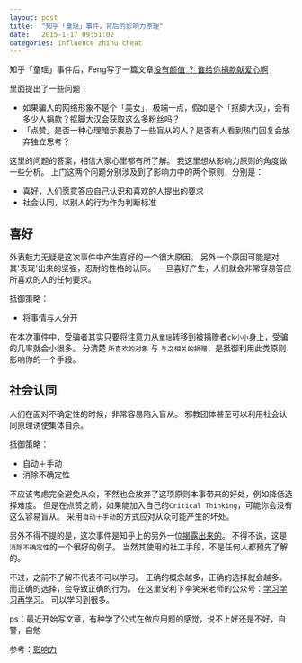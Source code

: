 ```yaml
---
layout: post
title:  "知乎「童瑶」事件，背后的影响力原理"
date:   2015-1-17 09:51:02
categories: influence zhihu cheat
---
```


知乎「童瑶」事件后，Feng写了一篇文章[没有颜值 ？ 谁给你捐款献爱心啊](https://mp.weixin.qq.com/s?__biz=MjM5ODIyMTE0MA==&mid=402026219&idx=1&sn=eb171117ef3803f0aab90e3107554e91&scene=0&key=41ecb04b051110030b77a1282cf40e8758bdeb658efcb9fdfb1244306e00ec4014f6c89e1980dc5475fa693715d91cf3&ascene=0&uin=MTI4ODE0NQ%3D%3D&version=11020201&pass_ticket=CbbBwiPCafJSvT6wo0H5MyL5H7Gz46V25h5XSAIDF9Y%3D)

里面提出了一些问题：

* 如果骗人的网络形象不是个「美女」，极端一点，假如是个「抠脚大汉」，会有多少人捐款？抠脚大汉会获取这么多粉丝吗？
* 「点赞」是否一种心理暗示裹胁了一些盲从的人？是否有人看到热门回复会放弃独立思考？

这里的问题的答案，相信大家心里都有所了解。
我这里想从影响力原则的角度做一些分析。
上门这两个问题分别涉及到了影响力中的两个原则，分别是：

* 喜好，人们愿意答应自己认识和喜欢的人提出的要求
* 社会认同，以别人的行为作为判断标准

## 喜好

外表魅力无疑是这次事件中产生喜好的一个很大原因。
另外一个原因可能是对其'表现'出来的坚强，忍耐的性格的认同。
一旦喜好产生，人们就会非常容易答应所喜欢的人的任何要求。

抵御策略：
* 将事情与人分开

在本次事件中，受骗者其实只要将注意力从`童瑶`转移到被捐赠者`ck小小`身上，受骗的几率就会小很多。
分清楚 `所喜欢的对象` 与 `与之相关的捐赠`，是抵御利用此类原则影响你的一个手段。

## 社会认同

人们在面对不确定性的时候，非常容易陷入盲从。
邪教团体甚至可以利用社会认同原理诱使集体自杀。


抵御策略：
* 自动＋手动
* 消除不确定性

不应该考虑完全避免从众，不然也会放弃了这项原则本事带来的好处，例如降低选择难度。
但是在点赞之前，如果能加入自己的`Critical Thinking`，可能你会没有这么容易盲从。
采用`自动＋手动`的方式应对从众可能产生的坏处。

另外不得不提的是，这次事件是知乎上的另外一位[揭露出来的](https://www.zhihu.com/question/28094932/answer/81383085)。
不得不说，这是`消除不确定性`的一个很好的例子。
当然其使用的社工手段，不是任何人都预先了解的。

不过，之前不了解不代表不可以学习。
正确的概念越多，正确的选择就会越多。
而正确的选择，会导致正确的行为。
在这里安利下李笑来老师的公众号：[学习学习再学习](学习学习再学习)。
可以学习到很多。


ps：最近开始写文章，有种学了公式在做应用题的感觉，说不上好还是不好，自警，自勉


参考：[影响力](影响力)

[影响力]: http://www.amazon.cn/%E5%BD%B1%E5%93%8D%E5%8A%9B-%E7%BD%97%E4%BC%AF%E7%89%B9%E2%80%A2B%E2%80%A2%E8%A5%BF%E5%A5%A5%E8%BF%AA%E5%B0%BC/dp/B0044KME2E/ref=sr_1_1?ie=UTF8&qid=1452952123&sr=8-1&keywords=%E5%BD%B1%E5%93%8D%E5%8A%9B#nav-belt
[学习学习再学习]: https://mp.weixin.qq.com/s?__biz=MzAxNzI4MTMwMw==&mid=401232868&idx=1&sn=409a658e2642422cc2151fb02997add4&scene=1&srcid=0117isf8tYMT6JB8KBFOymYN&key=41ecb04b05111003d9c98517e5ad20f70e962b198601df3fee86260d7028b155ebaee2ad129503fbf52c2be4d2fb1b3b&ascene=0&uin=MTI4ODE0NQ%3D%3D&devicetype=iMac+MacBookPro10%2C1+OSX+OSX+10.10.5+build(14F1021)&version=11020201&pass_ticket=CbbBwiPCafJSvT6wo0H5MyL5H7Gz46V25h5XSAIDF9Y%3D
